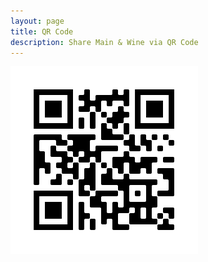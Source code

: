 ```yaml
---
layout: page
title: QR Code
description: Share Main & Wine via QR Code
---
```


![](assets/img/qr.png)

